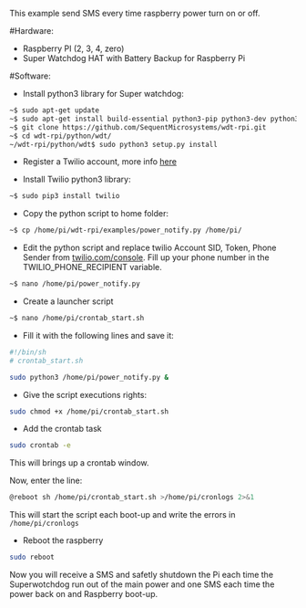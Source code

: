 This example send SMS every time raspberry power turn on or off.

#Hardware:
 - Raspberry PI (2, 3, 4, zero)
 - Super Watchdog HAT with Battery Backup for Raspberry Pi

#Software:
 * Install python3 library for Super watchdog:
```bash
~$ sudo apt-get update
~$ sudo apt-get install build-essential python3-pip python3-dev python3-smbus
~$ git clone https://github.com/SequentMicrosystems/wdt-rpi.git
~$ cd wdt-rpi/python/wdt/
~/wdt-rpi/python/wdt$ sudo python3 setup.py install
```

 * Register a Twilio account, more info [here](https://raspberrypi-guide.github.io/programming/send-sms-messages)

 * Install Twilio python3 library:
```bash
~$ sudo pip3 install twilio
```

 * Copy the python script to home folder:
```bash
~$ cp /home/pi/wdt-rpi/examples/power_notify.py /home/pi/
```

 * Edit the python script and replace twilio Account SID, Token, Phone Sender from [twilio.com/console](https://www.twilio.com/login?g=%2Fconsole%3F&t=2b1c98334b25c1a785ef15b6556396290e3c704a9b57fc40687cbccd79c46a8c). Fill up your phone number in the TWILIO_PHONE_RECIPIENT variable.  
```bash
~$ nano /home/pi/power_notify.py
```

 * Create a launcher script
```bash
~$ nano /home/pi/crontab_start.sh
```

 * Fill it with the following lines and save it:
```bash
#!/bin/sh
# crontab_start.sh

sudo python3 /home/pi/power_notify.py &
```

  * Give the script executions rights:
```bash
sudo chmod +x /home/pi/crontab_start.sh
```

 * Add the crontab task
```bash
sudo crontab -e
```
This will brings up a crontab window.

Now, enter the line:
```bash
@reboot sh /home/pi/crontab_start.sh >/home/pi/cronlogs 2>&1
```
This will start the script each boot-up and write the errors in ```/home/pi/cronlogs```

 * Reboot the raspberry
```bash
sudo reboot
```

Now you will receive a SMS and safetly shutdown the Pi each time the Superwotchdog run out of the main power and one SMS each time the power back on and Raspberry boot-up.
  
